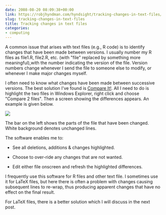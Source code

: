 ```yaml
---
date: 2008-08-20 08:09:38+00:00
link: https://robjhyndman.com/hyndsight/tracking-changes-in-text-files/
slug: tracking-changes-in-text-files
title: Tracking changes in text files
categories:
- computing
---
```


A common issue that arises with text files (e.g., R code) is to identify changes that have been made between versions. I usually number my R files as file1.R, file2.R, etc. (with "file" replaced by something more meaningful),with the number indicating the version of the file. Version numbers change whenever I send the file to someone else to modify, or whenever I make major changes myself.

I often need to know what changes have been made between successive versions. The best solution I've found is [Compare It!](http://www.grigsoft.com/wincmp3.htm). All I need to do is highlight the two files in Windows Explorer, right click and choose "Compare 2 files". Then a screen showing the differences appears. An example is given below.

[![](https://robjhyndman.com/pics/compareit.jpg)](https://robjhyndman.com/pics/compareit.jpg)

The bar on the left shows the parts of the file that have been changed. White background denotes unchanged lines.

The software enables me to:



  * See all deletions, additions & changes highlighted.


  * Choose to over-ride any changes that are not wanted.


  * Edit either file onscreen and refresh the highlighted differences.

I frequently use this software for R files and other text file. I sometimes use it for LaTeX files, but here there is often a problem with changes causing subsequent lines to re-wrap, thus producing apparent changes that have no effect on the final result.

For LaTeX files, there is a better solution which I will discuss in the next post.

